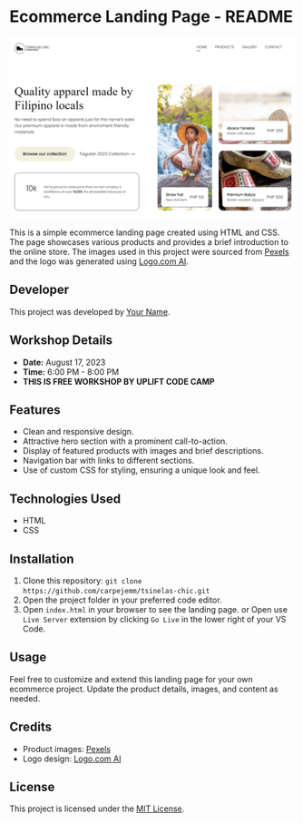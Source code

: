 # Ecommerce Landing Page - README

![Ecommerce Landing Page](./assets/tsinelas-chic-ss.png)

This is a simple ecommerce landing page created using HTML and CSS. The page showcases various products and provides a brief introduction to the online store. The images used in this project were sourced from [Pexels](https://www.pexels.com/) and the logo was generated using [Logo.com AI](https://app.logo.com/).

## Developer

This project was developed by [Your Name](https://github.com/carpejemme).

## Workshop Details

- **Date:** August 17, 2023
- **Time:** 6:00 PM - 8:00 PM
- **THIS IS FREE WORKSHOP BY UPLIFT CODE CAMP**

## Features

- Clean and responsive design.
- Attractive hero section with a prominent call-to-action.
- Display of featured products with images and brief descriptions.
- Navigation bar with links to different sections.
- Use of custom CSS for styling, ensuring a unique look and feel.

## Technologies Used

- HTML
- CSS

## Installation

1. Clone this repository: `git clone https://github.com/carpejemm/tsinelas-chic.git`
2. Open the project folder in your preferred code editor.
3. Open `index.html` in your browser to see the landing page. or Open use `Live Server` extension by clicking `Go Live` in the lower right of your VS Code.

## Usage

Feel free to customize and extend this landing page for your own ecommerce project. Update the product details, images, and content as needed.

## Credits

- Product images: [Pexels](https://www.pexels.com/)
- Logo design: [Logo.com AI](https://app.logo.com/)

## License

This project is licensed under the [MIT License](LICENSE).
